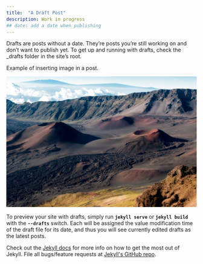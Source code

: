 ```yaml
---
title:  "A Draft Post"
description: Work in progress
## date: add a date when publishing
---
```


Drafts are posts without a date. They’re posts you’re still working on and don’t want to publish yet. To get up and running with drafts, check the _drafts folder in the site’s root.

Example of inserting image in a post.

![scenari view](/assets/images/photo.jpg)

To preview your site with drafts, simply run **`jekyll serve`** or **`jekyll build`** with the **`--drafts`** switch. Each will be assigned the value modification time of the draft file for its date, and thus you will see currently edited drafts as the latest posts.

Check out the [Jekyll docs][jekyll] for more info on how to get the most out of Jekyll. File all bugs/feature requests at [Jekyll's GitHub repo][jekyll-gh].

[jekyll-gh]: https://github.com/mojombo/jekyll
[jekyll]:    http://jekyllrb.com
